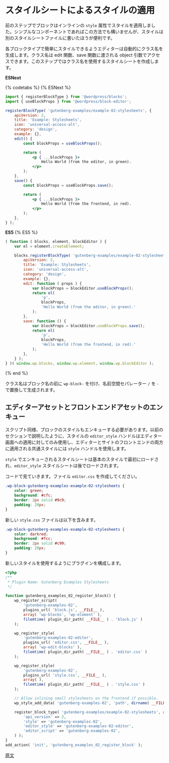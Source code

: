 <!--
# Applying Styles From a Stylesheet
 -->
# スタイルシートによるスタイルの適用

<!--
In the [previous section](/docs/how-to-guides/block-tutorial/writing-your-first-block-type.md), the block had applied its own styles by an inline `style` attribute. While this might be adequate for very simple components, you will quickly find that it becomes easier to write your styles by extracting them to a separate stylesheet file.
 -->
前のステップでブロックはインラインの `style` 属性でスタイルを適用しました。シンプルなコンポーネントであればこの方法でも構いませんが、スタイルは別のスタイルシートファイルに書いたほうが便利です。

<!--
The editor will automatically generate a class name for each block type to simplify styling. It can be accessed from the object argument passed to the edit and save functions. In this section, we will create a stylesheet to use that class name.
 -->
各ブロックタイプで簡単にスタイルできるようエディターは自動的にクラス名を生成します。クラス名は edit 関数、save 関数に渡される object 引数でアクセスできます。このステップではクラス名を使用するスタイルシートを作成します。

**ESNext**

{% codetabs %}
{% ESNext %}

```jsx
import { registerBlockType } from '@wordpress/blocks';
import { useBlockProps } from '@wordpress/block-editor';

registerBlockType( 'gutenberg-examples/example-02-stylesheets', {
	apiVersion: 2,
	title: 'Example: Stylesheets',
	icon: 'universal-access-alt',
	category: 'design',
	example: {},
	edit() {
		const blockProps = useBlockProps();

		return (
			<p { ...blockProps }>
				Hello World (from the editor, in green).
			</p>
		);
	},
	save() {
		const blockProps = useBlockProps.save();

		return (
			<p { ...blockProps }>
				Hello World (from the frontend, in red).
			</p>
		);
	},
} );
```

**ES5**
{% ES5 %}

```js
( function ( blocks, element, blockEditor ) {
	var el = element.createElement;

	blocks.registerBlockType( 'gutenberg-examples/example-02-stylesheets', {
		apiVersion: 2,
		title: 'Example: Stylesheets',
		icon: 'universal-access-alt',
		category: 'design',
		example: {},
		edit: function ( props ) {
			var blockProps = blockEditor.useBlockProps();
			return el(
				'p',
				blockProps,
				'Hello World (from the editor, in green).'
			);
		},
		save: function () {
			var blockProps = blockEditor.useBlockProps.save();
			return el(
				'p',
				blockProps,
				'Hello World (from the frontend, in red).'
			);
		},
	} );
} )( window.wp.blocks, window.wp.element, window.wp.blockEditor );
```

{% end %}

<!--
The class name is generated using the block's name prefixed with `wp-block-`, replacing the `/` namespace separator with a single `-`.
 -->
クラス名はブロック名の前に `wp-block-` を付け、名前空間セパレーター `/` を `-` で置換して生成されます。

<!--
## Enqueueing Editor and Front end Assets

Like scripts, you need to enqueue your block's styles. As explained in the section before, you use the `editor_style` handle for styles only relevant in the editor, and the `style` handle for common styles applied both in the editor and the front of your site.

The stylesheets enqueued by `style` are the base styles and are loaded first. The `editor` stylesheet will be loaded after it.

Let's move on into code. Create a file called `editor.css`:
 -->
## エディターアセットとフロントエンドアセットのエンキュー

スクリプト同様、ブロックのスタイルもエンキューする必要があります。以前のセクションで説明したように、スタイルの `editor_style` ハンドルはエディター画面への適用に対してのみ使用し、エディターとサイトのフロントエンドの両方に適用される共通スタイルには `style` ハンドルを使用します。

`style` でエンキューされるスタイルシートは基本のスタイルで最初にロードされ、`editor_style` スタイルシートは後でロードされます。

コードで見ていきます。ファイル `editor.css` を作成してください。

```css
.wp-block-gutenberg-examples-example-02-stylesheets {
	color: green;
	background: #cfc;
	border: 2px solid #9c9;
	padding: 20px;
}
```
<!--
And a new `style.css` file containing:
 -->
新しい `style.css` ファイルは以下を含みます。

```css
.wp-block-gutenberg-examples-example-02-stylesheets {
	color: darkred;
	background: #fcc;
	border: 2px solid #c99;
	padding: 20px;
}
```
<!--
Configure your plugin to use these new styles:
 -->
新しいスタイルを使用するようにプラグインを構成します。

```php
<?php
/**
 * Plugin Name: Gutenberg Examples Stylesheets
 */

function gutenberg_examples_02_register_block() {
	wp_register_script(
		'gutenberg-examples-02',
		plugins_url( 'block.js', __FILE__ ),
		array( 'wp-blocks', 'wp-element' ),
		filemtime( plugin_dir_path( __FILE__ ) . 'block.js' )
	);

	wp_register_style(
		'gutenberg-examples-02-editor',
		plugins_url( 'editor.css', __FILE__ ),
		array( 'wp-edit-blocks' ),
		filemtime( plugin_dir_path( __FILE__ ) . 'editor.css' )
	);

	wp_register_style(
		'gutenberg-examples-02',
		plugins_url( 'style.css', __FILE__ ),
		array( ),
		filemtime( plugin_dir_path( __FILE__ ) . 'style.css' )
	);

	// Allow inlining small stylesheets on the frontend if possible.
	wp_style_add_data( 'gutenberg-examples-02', 'path', dirname( __FILE__ ) . '/style.css' );

	register_block_type( 'gutenberg-examples/example-02-stylesheets', array(
		'api_version' => 2,
		'style' => 'gutenberg-examples-02',
		'editor_style' => 'gutenberg-examples-02-editor',
		'editor_script' => 'gutenberg-examples-02',
	) );
}
add_action( 'init', 'gutenberg_examples_02_register_block' );
```

[原文](https://github.com/WordPress/gutenberg/blob/trunk/docs/how-to-guides/block-tutorial/applying-styles-with-stylesheets.md)
